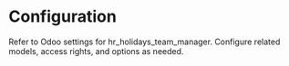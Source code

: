# Configuration

Refer to Odoo settings for hr_holidays_team_manager. Configure related models, access rights, and options as needed.
